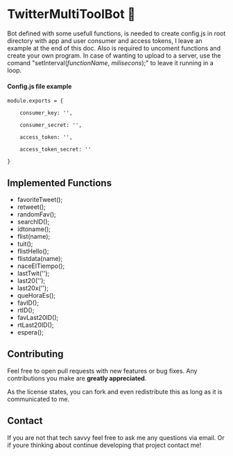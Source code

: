 # TwitterMultiToolBot 🤖

Bot defined with some usefull functions, is needed to create config.js in root directory with app and user consumer and access tokens, I leave an example at the end of this doc. Also is required to uncoment functions and create your own program. In case of wanting to upload to a server, use the comand "setInterval(*functionName*, *milisecons*);" to leave it running in a loop.

#### Config.js file example
```
module.exports = {

    consumer_key: '',
  
    consumer_secret: '',
  
    access_token: '',  
  
    access_token_secret: ''
  
}
```

## Implemented Functions

+ favoriteTweet();
+ retweet();
+ randomFav();
+ searchID();
+ idtoname();
+ flist(name);
+ tuit();
+ flistHello();
+ flistdata(name);
+ naceElTiempo();
+ lastTwit('');
+ last20('');
+ last20x('');
+ queHoraEs();
+ favID();
+ rtID();
+ favLast20ID();
+ rtLast20ID();
+ espera();



<!-- CONTRIBUTING -->
## Contributing

Feel free to open pull requests with new features or bug fixes. Any contributions you make are **greatly appreciated**.

As the license states, you can fork and even redistribute this as long as it is communicated to me.

<!-- CONTACT -->
## Contact

If you are not that tech savvy feel free to ask me any questions via email. Or if youre thinking about continue developing that project contact me!
